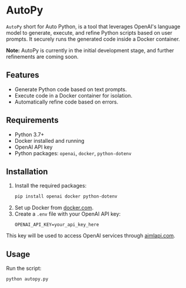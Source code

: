 # AutoPy

`AutoPy` short for Auto Python, is a tool that leverages OpenAI's language model to generate, execute, and refine Python scripts based on user prompts. It securely runs the generated code inside a Docker container.

**Note:** AutoPy is currently in the initial development stage, and further refinements are coming soon.


## Features
- Generate Python code based on text prompts.
- Execute code in a Docker container for isolation.
- Automatically refine code based on errors.

## Requirements
- Python 3.7+
- Docker installed and running
- OpenAI API key
- Python packages: `openai`, `docker`, `python-dotenv`

## Installation
1. Install the required packages:
    ```bash
    pip install openai docker python-dotenv
    ```
2. Set up Docker from [docker.com](https://www.docker.com/).
3. Create a `.env` file with your OpenAI API key:
    ```env
    OPENAI_API_KEY=your_api_key_here
    ```
This key will be used to access OpenAI services through [aimlapi.com](https://aimlapi.com).

## Usage
Run the script:
```bash
python autopy.py
